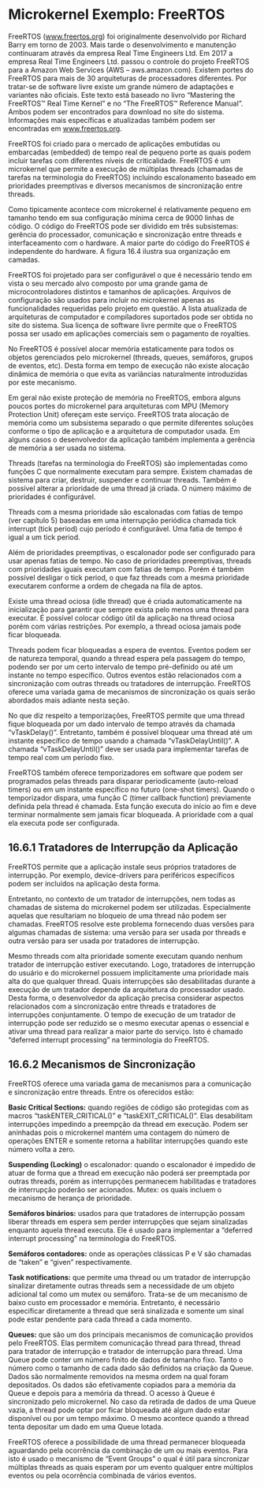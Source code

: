 # Microkernel Exemplo: FreeRTOS

FreeRTOS (www.freertos.org) foi originalmente desenvolvido por Richard Barry em torno de 2003. Mais tarde o desenvolvimento e manutenção continuaram através da empresa Real Time Engineers Ltd. Em 2017 a empresa Real Time Engineers Ltd. passou o controle do projeto FreeRTOS para a Amazon Web Services (AWS – aws.amazon.com). Existem portes do FreeRTOS para mais de 30 arquiteturas de processadores diferentes. Por tratar-se de software livre existe um grande número de adaptações e variantes não oficiais. Este texto está baseado no livro “Mastering the FreeRTOS™ Real Time Kernel” e no “The FreeRTOS™ Reference Manual”. Ambos podem ser encontrados para download no site do sistema. Informações mais específicas e atualizadas também podem ser encontradas em www.freertos.org.

FreeRTOS foi criado para o mercado de aplicações embutidas ou embarcadas (embedded) de tempo real de pequeno porte as quais podem incluir tarefas com diferentes níveis de criticalidade. FreeRTOS é um microkernel que permite a execução de múltiplas threads (chamadas de tarefas na terminologia do FreeRTOS) incluindo escalonamento baseado em prioridades preemptivas e diversos mecanismos de sincronização entre threads.

Como tipicamente acontece com microkernel é relativamente pequeno em tamanho tendo em sua configuração mínima cerca de 9000 linhas de código. O código do FreeRTOS pode ser dividido em três subsistemas: gerência do processador, comunicação e sincronização entre threads e interfaceamento com o hardware. A maior parte do código do FreeRTOS é independente do hardware. A figura 16.4 ilustra sua organização em camadas.

FreeRTOS foi projetado para ser configurável o que é necessário tendo em vista o seu mercado alvo composto por uma grande gama de microcontroladores distintos e tamanhos de aplicações. Arquivos de configuração são usados para incluir no microkernel apenas as funcionalidades requeridas pelo projeto em questão. A lista atualizada de arquiteturas de computador e compiladores suportados pode ser obtida no site do sistema. Sua licença de software livre permite que o FreeRTOS possa ser usado em aplicações comerciais sem o pagamento de royalties.

No FreeRTOS é possível alocar memória estaticamente para todos os objetos gerenciados pelo microkernel (threads, queues, semáforos, grupos de eventos, etc). Desta forma em tempo de execução não existe alocação dinâmica de memória o que evita as variâncias naturalmente introduzidas por este mecanismo.

Em geral não existe proteção de memória no FreeRTOS, embora alguns poucos portes do microkernel para arquiteturas com MPU (Memory Protection Unit) ofereçam este serviço. FreeRTOS trata alocação de memória como um subsistema separado o que permite diferentes soluções conforme o tipo de aplicação e a arquitetura de computador usada. Em alguns casos o desenvolvedor da aplicação também implementa a gerência de memória a ser usada no sistema.

Threads (tarefas na terminologia do FreeRTOS) são implementadas como funções C que normalmente executam para sempre. Existem chamadas de sistema para criar, destruir, suspender e continuar threads. Também é possível alterar a prioridade de uma thread já criada. O número máximo de prioridades é configurável.

Threads com a mesma prioridade são escalonadas com fatias de tempo (ver capítulo 5) baseadas em uma interrupção periódica chamada tick interrupt (tick period) cujo período é configurável. Uma fatia de tempo é igual a um tick period.

Além de prioridades preemptivas, o escalonador pode ser configurado para usar apenas fatias de tempo. No caso de prioridades preemptivas, threads com prioridades iguais executam com fatias de tempo. Porém é também possível desligar o tick period, o que faz threads com a mesma prioridade executarem conforme a ordem de chegada na fila de aptos.

Existe uma thread ociosa (idle thread) que é criada automaticamente na inicialização para garantir que sempre exista pelo menos uma thread para executar. É possível colocar código útil da aplicação na thread ociosa porém com várias restrições. Por exemplo, a thread ociosa jamais pode ficar bloqueada.

Threads podem ficar bloqueadas a espera de eventos. Eventos podem ser de natureza temporal, quando a thread espera pela passagem do tempo, podendo ser por um certo intervalo de tempo pré-definido ou até um instante no tempo específico. Outros eventos estão relacionados com a sincronização com outras threads ou tratadores de interrupção. FreeRTOS oferece uma variada gama de mecanismos de sincronização os quais serão abordados mais adiante nesta seção.

No que diz respeito a temporizações, FreeRTOS permite que uma thread fique bloqueada por um dado intervalo de tempo através da chamada “vTaskDelay()”. Entretanto, também é possível bloquear uma thread até um instante específico de tempo usando a chamada “vTaskDelayUntil()”. A chamada “vTaskDelayUntil()” deve ser usada para implementar tarefas de tempo real com um período fixo.

FreeRTOS também oferece temporizadores em software que podem ser programados pelas threads para disparar periodicamente (auto-reload timers) ou em um instante específico no futuro (one-shot timers). Quando o temporizador dispara, uma função C (timer callback function) previamente definida pela thread é chamada. Esta função executa do início ao fim e deve terminar normalmente sem jamais ficar bloqueada. A prioridade com a qual ela executa pode ser configurada.
##  16.6.1 Tratadores de Interrupção da Aplicação

FreeRTOS permite que a aplicação instale seus próprios tratadores de interrupção. Por exemplo, device-drivers para periféricos específicos podem ser incluídos na aplicação desta forma.

Entretanto, no contexto de um tratador de interrupções, nem todas as chamadas de sistema do microkernel podem ser utilizadas. Especialmente aquelas que resultariam no bloqueio de uma thread não podem ser chamadas. FreeRTOS resolve este problema fornecendo duas versões para algumas chamadas de sistema: uma versão para ser usada por threads e outra versão para ser usada por tratadores de interrupção.

Mesmo threads com alta prioridade somente executam quando nenhum tratador de interrupção estiver executando. Logo, tratadores de interrupção do usuário e do microkernel possuem implicitamente uma prioridade mais alta do que qualquer thread. Quais interrupções são desabilitadas durante a execução de um tratador depende da arquitetura do processador usado. Desta forma, o desenvolvedor da aplicação precisa considerar aspectos relacionados com a sincronização entre threads e tratadores de interrupções conjuntamente. O tempo de execução de um tratador de interrupção pode ser reduzido se o mesmo executar apenas o essencial e ativar uma thread para realizar a maior parte do serviço. Isto é chamado “deferred interrupt processing” na terminologia do FreeRTOS.

## 16.6.2 Mecanismos de Sincronização

FreeRTOS oferece uma variada gama de mecanismos para a comunicação e sincronização entre threads. Entre os oferecidos estão:

**Basic Critical Sections:** quando regiões de código são protegidas com as macros “taskENTER_CRITICAL()” e “taskEXIT_CRITICAL()”. Elas desabilitam interrupções impedindo a preempção da thread em execução. Podem ser aninhadas pois o microkernel mantém uma contagem do número de operações ENTER e somente retorna a habilitar interrupções quando este número volta a zero.

**Suspending (Locking)** o escalonador: quando o escalonador é impedido de atuar de forma que a thread em execução não poderá ser preemptada por outras threads, porém as interrupções permanecem habilitadas e tratadores de interrupção poderão ser acionados.
Mutex: os quais incluem o mecanismo de herança de prioridade.

**Semáforos binários:** usados para que tratadores de interrupção possam liberar threads em espera sem perder interrupções que sejam sinalizadas enquanto aquela thread executa. Ele é usado para implementar a “deferred interrupt processing” na terminologia do FreeRTOS.

**Semáforos contadores:** onde as operações clássicas P e V são chamadas de “taken” e “given” respectivamente.

**Task notifications:** que permite uma thread ou um tratador de interrupção sinalizar diretamente outras threads sem a necessidade de um objeto adicional tal como um mutex ou semáforo. Trata-se de um mecanismo de baixo custo em processador e memória. Entretanto, é necessário especificar diretamente a thread que será sinalizada e somente um sinal pode estar pendente para cada thread a cada momento.

**Queues:** que são um dos principais mecanismos de comunicação providos pelo FreeRTOS. Elas permitem comunicação thread para thread, thread para tratador de interrupção e tratador de interrupção para thread. Uma Queue pode conter um número finito de dados de tamanho fixo. Tanto o número como o tamanho de cada dado são definidos na criação da Queue. Dados são normalmente removidos na mesma ordem na qual foram depositados. Os dados são efetivamente copiados para a memória da Queue e depois para a memória da thread. O acesso à Queue é sincronizado pelo microkernel. No caso da retirada de dados de uma Queue vazia, a thread pode optar por ficar bloqueada até algum dado estar disponível ou por um tempo máximo. O mesmo acontece quando a thread tenta depositar um dado em uma Queue lotada.

FreeRTOS oferece a possibilidade de uma thread permanecer bloqueada aguardando pela ocorrência da combinação de um ou mais eventos. Para isto é usado o mecanismo de “Event Groups” o qual é útil para sincronizar múltiplas threads as quais esperam por um evento qualquer entre múltiplos eventos ou pela ocorrência combinada de vários eventos.
